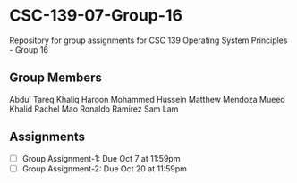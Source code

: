 # CSC-139-07-Group-16
Repository for group assignments for CSC 139 Operating System Principles - Group 16

## Group Members

Abdul Tareq Khaliq
Haroon Mohammed Hussein
Matthew Mendoza
Mueed Khalid
Rachel Mao
Ronaldo Ramirez
Sam Lam

## Assignments

- [ ] Group Assignment-1: Due Oct 7 at 11:59pm
- [ ] Group Assignment-2: Due Oct 20 at 11:59pm
